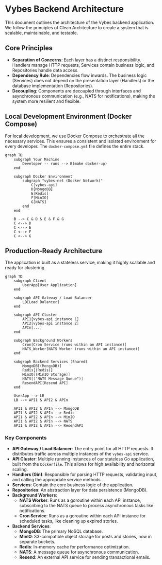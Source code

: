 # Vybes Backend Architecture

This document outlines the architecture of the Vybes backend application. We follow the principles of Clean Architecture to create a system that is scalable, maintainable, and testable.

## Core Principles

*   **Separation of Concerns**: Each layer has a distinct responsibility. Handlers manage HTTP requests, Services contain business logic, and Repositories handle data access.
*   **Dependency Rule**: Dependencies flow inwards. The business logic (Services) does not depend on the presentation layer (Handlers) or the database implementation (Repositories).
*   **Decoupling**: Components are decoupled through interfaces and asynchronous communication (e.g., NATS for notifications), making the system more resilient and flexible.

## Local Development Environment (Docker Compose)

For local development, we use Docker Compose to orchestrate all the necessary services. This ensures a consistent and isolated environment for every developer. The `docker-compose.yml` file defines the entire stack.

```mermaid
graph TD
    subgraph Your Machine
        Developer -- runs --> B(make docker-up)
    end

    subgraph Docker Environment
        subgraph "vybes-net (Docker Network)"
            C[vybes-api]
            D[MongoDB]
            E[Redis]
            F[MinIO]
            G[NATS]
        end
    end

    B --> C & D & E & F & G
    C <--> D
    C <--> E
    C <--> F
    C <--> G
```

## Production-Ready Architecture

The application is built as a stateless service, making it highly scalable and ready for clustering.

```mermaid
graph TD
    subgraph Client
        UserApp[User Application]
    end

    subgraph API Gateway / Load Balancer
        LB[Load Balancer]
    end
    
    subgraph API Cluster
        API1[vybes-api instance 1]
        API2[vybes-api instance 2]
        APIn[...]
    end

    subgraph Background Workers
        Cron[Cron Service (runs within an API instance)]
        NATS_Worker[NATS Worker (runs within an API instance)]
    end

    subgraph Backend Services (Shared)
        MongoDB[(MongoDB)]
        Redis[(Redis)]
        MinIO[(MinIO Storage)]
        NATS[("NATS Message Queue")]
        ResendAPI[Resend API]
    end

    UserApp --> LB
    LB --> API1 & API2 & APIn

    API1 & API2 & APIn --> MongoDB
    API1 & API2 & APIn --> Redis
    API1 & API2 & APIn --> MinIO
    API1 & API2 & APIn --> NATS
    API1 & API2 & APIn --> ResendAPI
```

### Key Components

*   **API Gateway / Load Balancer**: The entry point for all HTTP requests. It distributes traffic across multiple instances of the `vybes-api` service.
*   **API Cluster**: Multiple running instances of our stateless Go application, built from the `Dockerfile`. This allows for high availability and horizontal scaling.
*   **Handlers (Gin)**: Responsible for parsing HTTP requests, validating input, and calling the appropriate service methods.
*   **Services**: Contain the core business logic of the application.
*   **Repositories**: An abstraction layer for data persistence (MongoDB).
*   **Background Workers**:
    *   **NATS Worker**: Runs as a goroutine within each API instance, subscribing to the NATS queue to process asynchronous tasks like notifications.
    *   **Cron Service**: Runs as a goroutine within each API instance for scheduled tasks, like cleaning up expired stories.
*   **Backend Services**:
    *   **MongoDB**: The primary NoSQL database.
    *   **MinIO**: S3-compatible object storage for posts and stories, now in separate buckets.
    *   **Redis**: In-memory cache for performance optimization.
    *   **NATS**: A message queue for asynchronous communication.
    *   **Resend**: An external API service for sending transactional emails.